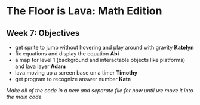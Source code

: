 # The Floor is Lava: Math Edition

## Week 7: Objectives
* get sprite to jump without hovering and play around with gravity **Katelyn**
* fix equations and display the equation **Abi**
* a map for level 1 (background and interactable objects like platforms) and lava layer **Adam**
* lava moving up a screen base on a timer **Timothy**
* get program to recognize answer number **Kate**

*Make all of the code in a new and separate file for now until we move it into the main code*

